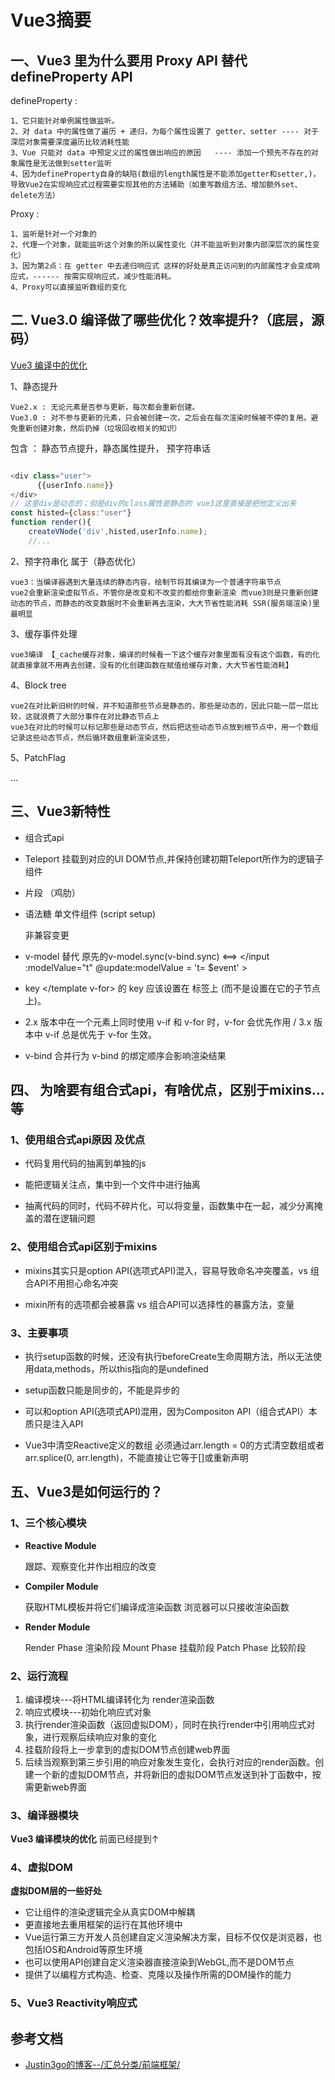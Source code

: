 # Vue3摘要

##  一、Vue3 里为什么要用 Proxy API 替代 defineProperty API

defineProperty :

    1、它只能针对单例属性做监听。
    2、对 data 中的属性做了遍历 + 递归，为每个属性设置了 getter、setter ---- 对于深层对象需要深度遍历比较消耗性能
    3、Vue 只能对 data 中预定义过的属性做出响应的原因   ---- 添加一个预先不存在的对象属性是无法做到setter监听
    4、因为defineProperty自身的缺陷(数组的length属性是不能添加getter和setter,)，导致Vue2在实现响应式过程需要实现其他的方法辅助（如重写数组方法、增加额外set、delete方法）

Proxy :

    1、监听是针对一个对象的
    2、代理一个对象，就能监听这个对象的所以属性变化（并不能监听到对象内部深层次的属性变化） 
    3、因为第2点：在 getter 中去递归响应式 这样的好处是真正访问到的内部属性才会变成响应式，------ 按需实现响应式，减少性能消耗。
    4、Proxy可以直接监听数组的变化


##  二. Vue3.0 编译做了哪些优化？效率提升?（底层，源码） 

[Vue3 编译中的优化](https://www.jianshu.com/p/b87d532afeba)

1、静态提升

    Vue2.x : 无论元素是否参与更新，每次都会重新创建。
    Vue3.0 : 对不参与更新的元素，只会被创建一次，之后会在每次渲染时候被不停的复用。避免重新创建对象，然后扔掉（垃圾回收相关的知识）

包含 ： 静态节点提升，静态属性提升， 预字符串话
```javascript

<div class="user">
      {{userInfo.name}}
</div>
// 这里div是动态的；但是div的class属性是静态的 vue3这里直接是把他定义出来
const histed={class:"user"}
function render(){
    createVNode('div',histed,userInfo.name);
    //...
```

2、预字符串化 属于（静态优化）

    vue3：当编译器遇到大量连续的静态内容，绘制节将其编译为一个普通字符串节点
    vue2会重新渲染虚拟节点，不管你是改变和不改变的都给你重新渲染 而vue3则是只重新创建动态的节点，而静态的改变数据时不会重新再去渲染，大大节省性能消耗 SSR(服务端渲染)里最明显


3、缓存事件处理

    vue3编译 【_cache缓存对象，编译的时候看一下这个缓存对象里面有没有这个函数，有的化就直接拿就不用再去创建，没有的化创建函数在赋值给缓存对象，大大节省性能消耗】

4、Block tree

    vue2在对比新旧树的时候，并不知道那些节点是静态的，那些是动态的，因此只能一层一层比较，这就浪费了大部分事件在对比静态节点上
    vue3在对比的时候可以标记那些是动态节点，然后把这些动态节点放到根节点中，用一个数组记录这些动态节点，然后循环数组重新渲染这些，
    
5、PatchFlag

...

## 三、Vue3新特性

+ 组合式api

+ Teleport 挂载到对应的UI DOM节点,并保持创建初期Teleport所作为的逻辑子组件

+ 片段 （鸡肋）

+ 语法糖 单文件组件 (script setup)

    非兼容变更

+ v-model 替代 原先的v-model.sync(v-bind.sync) <==> </input :modelValue="t" @update:modelValue = 't= $event' > 

+ key </template v-for> 的 key 应该设置在 </template> 标签上 (而不是设置在它的子节点上)。 

+ 2.x 版本中在一个元素上同时使用 v-if 和 v-for 时，v-for 会优先作用  /  3.x 版本中 v-if 总是优先于 v-for 生效。

+ v-bind 合并行为 v-bind 的绑定顺序会影响渲染结果

## 四、 为啥要有组合式api，有啥优点，区别于mixins...等

### 1、使用组合式api原因 及优点

+ 代码复用代码的抽离到单独的js

+ 能把逻辑关注点，集中到一个文件中进行抽离

+ 抽离代码的同时，代码不碎片化，可以将变量，函数集中在一起，减少分离掩盖的潜在逻辑问题

### 2、使用组合式api区别于mixins

- mixins其实只是option API(选项式API)混入，容易导致命名冲突覆盖，vs 组合API不用担心命名冲突

- mixin所有的选项都会被暴露 vs 组合API可以选择性的暴露方法，变量

### 3、主要事项

+ 执行setup函数的时候，还没有执行beforeCreate生命周期方法，所以无法使用data,methods，所以this指向的是undefined

+ setup函数只能是同步的，不能是异步的

+ 可以和option API(选项式API)混用，因为Compositon API（组合式API）本质只是注入API

+ Vue3中清空Reactive定义的数组 必须通过arr.length = 0的方式清空数组或者arr.splice(0, arr.length)，不能直接让它等于[]或重新声明
  

## 五、Vue3是如何运行的？

### 1、三个核心模块

+ **Reactive Module**

    跟踪、观察变化并作出相应的改变

+ **Compiler Module**

    获取HTML模板并将它们编译成渲染函数
    浏览器可以只接收渲染函数

+ **Render Module**

    Render Phase 渲染阶段
    Mount Phase 挂载阶段
    Patch Phase 比较阶段

### 2、运行流程

1. 编译模块---将HTML编译转化为 render渲染函数
2. 响应式模块---初始化响应式对象
3. 执行render渲染函数（返回虚拟DOM），同时在执行render中引用响应式对象，进行观察后续响应对象的变化
4. 挂载阶段将上一步拿到的虚拟DOM节点创建web界面
5. 后续当观察到第三步引用的响应对象发生变化，会执行对应的render函数。创建一个新的虚拟DOM节点，并将新旧的虚拟DOM节点发送到补丁函数中，按需更新web界面


### 3、编译器模块

**Vue3 编译模块的优化**  前面已经提到↑

### 4、虚拟DOM

 **虚拟DOM层的一些好处**

- 它让组件的渲染逻辑完全从真实DOM中解耦
- 更直接地去重用框架的运行在其他环境中
- Vue运行第三方开发人员创建自定义渲染解决方案，目标不仅仅是浏览器，也包括IOS和Android等原生环境
- 也可以使用API创建自定义渲染器直接渲染到WebGL,而不是DOM节点
- 提供了以编程方式构造、检查、克隆以及操作所需的DOM操作的能力

### 5、Vue3 Reactivity响应式



## 参考文档

+ [Justin3go的博客--/汇总分类/前端框架/](https://justin3go.com/%E6%B1%87%E6%80%BB%E5%88%86%E7%B1%BB/%E5%89%8D%E7%AB%AF%E6%A1%86%E6%9E%B6/)